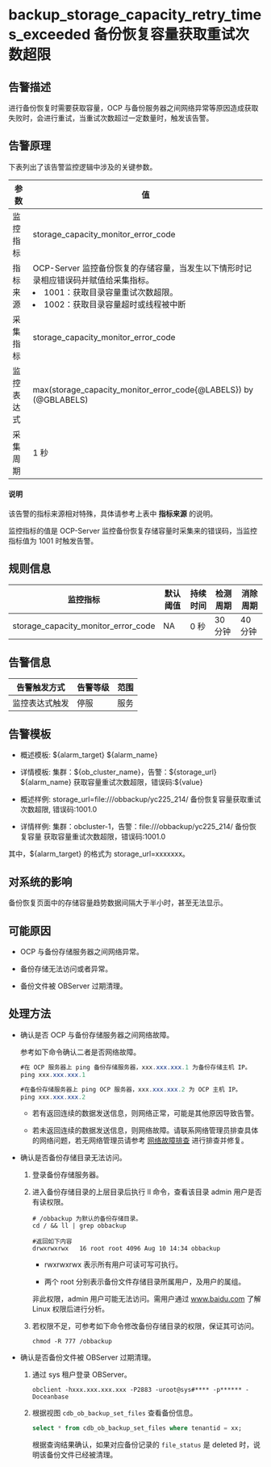 backup_storage_capacity_retry_times_exceeded 备份恢复容量获取重试次数超限
================================================================================

**告警描述**
-----------------------------

进行备份恢复时需要获取容量，OCP 与备份服务器之间网络异常等原因造成获取失败时，会进行重试，当重试次数超过一定数量时，触发该告警。

告警原理
-------------------------

下表列出了该告警监控逻辑中涉及的关键参数。

|  参数   |                                                                                                 值                                                                                                  |
|-------|----------------------------------------------------------------------------------------------------------------------------------------------------------------------------------------------------|
| 监控指标  | storage_capacity_monitor_error_code                                                                                                                                                                |
| 指标来源  | OCP-Server 监控备份恢复的存储容量，当发生以下情形时记录相应错误码并赋值给采集指标。 <li>1001：获取目录容量重试次数超限。   </li><li>1002：获取目录容量超时或线程被中断 </li>   |
| 采集指标  | storage_capacity_monitor_error_code                                                                                                                                                                |
| 监控表达式 | max(storage_capacity_monitor_error_code{@LABELS}) by (@GBLABELS)                                                                                                                                   |
| 采集周期  | 1 秒                                                                                                                                                                                                |

  <main id="notice" type='explain'>
    <h4>说明</h4>
    <p>该告警的指标来源相对特殊，具体请参考上表中 <strong>指标来源</strong> 的说明。</p>
  </main>

监控指标的值是 OCP-Server 监控备份恢复存储容量时采集来的错误码，当监控指标值为 1001 时触发告警。

**规则信息**
-----------------------------

|                监控指标                 | 默认阈值 | 持续时间 | 检测周期  | 消除周期  |
|-------------------------------------|------|------|-------|-------|
| storage_capacity_monitor_error_code | NA   | 0 秒  | 30 分钟 | 40 分钟 |

**告警信息**
-----------------------------

| 告警触发方式  | 告警等级 | 范围 |
|---------|------|----|
| 监控表达式触发 | 停服   | 服务 |

**告警模板**
-----------------------------

* 概述模板: \${alarm_target} \${alarm_name}

* 详情模板: 集群：\${ob_cluster_name}，告警：\${storage_url} \${alarm_name} 获取容量重试次数超限，错误码:\${value}  

* 概述样例: storage_url=file:///obbackup/yc225_214/ 备份恢复容量获取重试次数超限, 错误码:1001.0

* 详情样例: 集群：obcluster-1，告警：file:///obbackup/yc225_214/ 备份恢复容量 获取容量重试次数超限，错误码:1001.0

其中，${alarm_target} 的格式为 storage_url=xxxxxxx。

**对系统的影响**
-------------------------------

备份恢复页面中的存储容量趋势数据间隔大于半小时，甚至无法显示。

**可能原因**
-----------------------------

* OCP 与备份存储服务器之间网络异常。

* 备份存储无法访问或者异常。

* 备份文件被 OBServer 过期清理。

**处理方法**
-----------------------------

* 确认是否 OCP 与备份存储服务器之间网络故障。

  参考如下命令确认二者是否网络故障。

  ```java
  #在 OCP 服务器上 ping 备份存储服务器，xxx.xxx.xxx.1 为备份存储主机 IP。
  ping xxx.xxx.xxx.1
  
  #在备份存储服务器上 ping OCP 服务器，xxx.xxx.xxx.2 为 OCP 主机 IP。
  ping xxx.xxx.xxx.2
  ```

  * 若有返回连续的数据发送信息，则网络正常，可能是其他原因导致告警。

  * 若未返回连续的数据发送信息，则网络故障。请联系网络管理员排查具体的网络问题，若无网络管理员请参考 [网络故障排查](../500.appendix/300.network-troubleshooting.md) 进行排查并修复。

* 确认是否备份存储目录无法访问。

  1. 登录备份存储服务器。

  2. 进入备份存储目录的上层目录后执行 ll 命令，查看该目录 admin 用户是否有读权限。

     ```shell
     # /obbackup 为默认的备份存储目录。
     cd / && ll | grep obbackup
     
     #返回如下内容
     drwxrwxrwx   16 root root 4096 Aug 10 14:34 obbackup
     ```

     * rwxrwxrwx 表示所有用户可读可写可执行。

     * 两个 root 分别表示备份文件存储目录所属用户，及用户的属组。

     非此权限，admin 用户可能无法访问。需用户通过 www.baidu.com 了解 Linux 权限后进行分析。

  3. 若权限不足，可参考如下命令修改备份存储目录的权限，保证其可访问。

     ```shell
     chmod -R 777 /obbackup 
     ```

* 确认是否备份文件被 OBServer 过期清理。

  1. 通过 sys 租户登录 OBServer。

     ```shell
     obclient -hxxx.xxx.xxx.xxx -P2883 -uroot@sys#**** -p****** -Doceanbase
     ```

  2. 根据视图 `cdb_ob_backup_set_files` 查看备份信息。

     ```sql
     select * from cdb_ob_backup_set_files where tenantid = xx;
     ```

     根据查询结果确认，如果对应备份记录的 `file_status` 是 deleted 时，说明该备份文件已经被清理。
